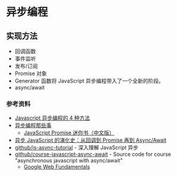 # 异步编程

## 实现方法

- 回调函数
- 事件监听
- 发布/订阅
- Promise 对象
- Generator 函数将 JavaScript 异步编程带入了一个全新的阶段。
- async/await

### 参考资料

- [Javascript 异步编程的 4 种方法](http://www.ruanyifeng.com/blog/2012/12/asynchronous%EF%BC%BFjavascript.html)
- [异步编程那些事](https://yanhaijing.com/javascript/2017/08/02/talk-async/)
  - [JavaScript Promise 迷你书（中文版）](http://liubin.org/promises-book/)
- [异步 JavaScript 的演化史：从回调到 Promise 再到 Async/Await](https://www.infoq.cn/article/JQxzWt7FqDc9p7jJ_1hs)
- [github/js-async-tutorial](https://github.com/wangfupeng1988/js-async-tutorial) - 深入理解 JavaScript 异步
- [github/course-javascript-async-await](https://github.com/wangshijun/course-javascript-async-await) - Source code for course "asynchronous javascript with async/await"
  - [Google Web Fundamentals](https://developers.google.com/web/fundamentals/primers/async-functions)
